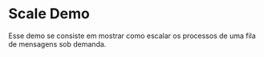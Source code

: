 # Scale Demo

Esse demo se consiste em mostrar como escalar os processos de uma fila de mensagens sob demanda.
